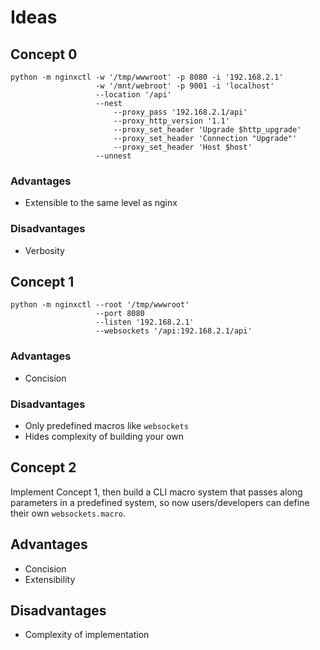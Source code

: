 Ideas
=====

## Concept 0

    python -m nginxctl -w '/tmp/wwwroot' -p 8080 -i '192.168.2.1'
                       -w '/mnt/webroot' -p 9001 -i 'localhost'
                       --location '/api' 
                       --nest
                           --proxy_pass '192.168.2.1/api'
                           --proxy_http_version '1.1'
                           --proxy_set_header 'Upgrade $http_upgrade'
                           --proxy_set_header 'Connection "Upgrade"'
                           --proxy_set_header 'Host $host'
                       --unnest

### Advantages

  - Extensible to the same level as nginx

### Disadvantages

  - Verbosity

## Concept 1

    python -m nginxctl --root '/tmp/wwwroot'
                       --port 8080
                       --listen '192.168.2.1'
                       --websockets '/api:192.168.2.1/api' 

### Advantages

  - Concision

### Disadvantages

  - Only predefined macros like `websockets`
  - Hides complexity of building your own

## Concept 2

Implement Concept 1, then build a CLI macro system that passes along parameters in a predefined system, so now users/developers can define their own `websockets.macro`.

## Advantages

  - Concision
  - Extensibility

## Disadvantages

  - Complexity of implementation
